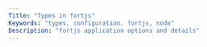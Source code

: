 ```yaml
---
Title: "Types in fortjs"
Keywords: "types, configuration. fortjs, node"
Description: "fortjs application options and details"
---
```


